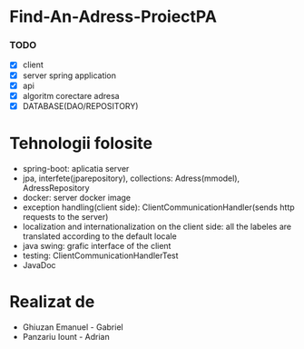 # Find-An-Adress-ProiectPA

### TODO

- [x] client
- [x] server spring application
- [x] api
- [x] algoritm corectare adresa
- [x] DATABASE(DAO/REPOSITORY)

# Tehnologii folosite

- spring-boot: aplicatia server
- jpa, interfete(jparepository), collections: Adress(mmodel), AdressRepository
- docker: server docker image
- exception handling(client side): ClientCommunicationHandler(sends http requests to the server)
- localization and internationalization on the client side: all the labeles are translated according to the default locale
- java swing: grafic interface of the client
- testing: ClientCommunicationHandlerTest
- JavaDoc


# Realizat de 

- Ghiuzan Emanuel - Gabriel
- Panzariu Iount - Adrian
